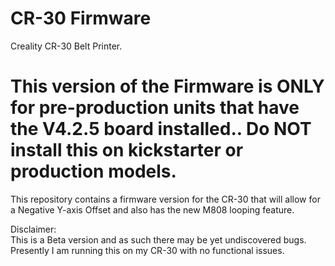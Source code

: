# CR-30 Firmware
Creality CR-30 Belt Printer.

# ****This version of the Firmware is ONLY for pre-production units that have the V4.2.5 board installed..  Do NOT install this on kickstarter or production models.****

This repository contains a firmware version for the CR-30 that will allow for a Negative Y-axis Offset and also has the new M808 looping feature.

Disclaimer:  
This is a Beta version and as such there may be yet undiscovered bugs. Presently I am running this on my CR-30 with no functional issues.


